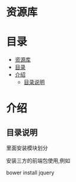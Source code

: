 # 资源库

# 目录

<!-- TOC -->

- [资源库](#资源库)
- [目录](#目录)
- [介绍](#介绍)
    - [目录说明](#目录说明)

<!-- /TOC -->

# 介绍

## 目录说明

里面安装模块划分


安装三方的前端包使用,例如

bower install jquery